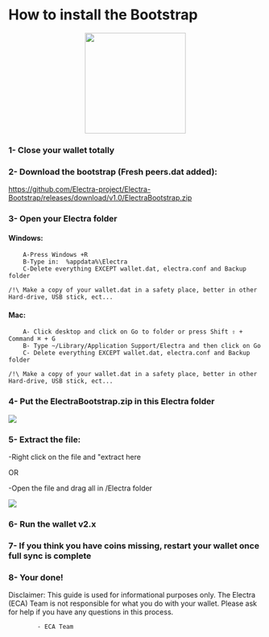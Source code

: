 # How to install the Bootstrap

<p align="center">
    <img src="https://media.discordapp.net/attachments/571355273042722817/571359957568716802/ecabootstrap.jpg"
        height="200">
		
### 1- Close your wallet totally

### 2- Download the bootstrap (Fresh peers.dat added):

https://github.com/Electra-project/Electra-Bootstrap/releases/download/v1.0/ElectraBootstrap.zip

### 3- Open your Electra folder 

####   Windows:
        A-Press Windows +R 
        B-Type in:  %appdata%\Electra
        C-Delete everything EXCEPT wallet.dat, electra.conf and Backup folder
	
    /!\ Make a copy of your wallet.dat in a safety place, better in other Hard-drive, USB stick, ect...

####   Mac:
        A- Click desktop and click on Go to folder or press Shift ⇧ + Command ⌘ + G
        B- Type ~/Library/Application Support/Electra and then click on Go
        C- Delete everything EXCEPT wallet.dat, electra.conf and Backup folder
    
    /!\ Make a copy of your wallet.dat in a safety place, better in other Hard-drive, USB stick, ect...

### 4- Put the ElectraBootstrap.zip in this Electra folder

<img src="https://media.discordapp.net/attachments/571355273042722817/571372389297029128/unknown.png">


### 5- Extract the file:

-Right click on the file and "extract here

OR

-Open the file and drag all in /Electra folder

<img src="https://media.discordapp.net/attachments/571355273042722817/571372031661309953/unknown.png">

### 6- Run the wallet v2.x

### 7- If you think you have coins missing, restart your wallet once full sync is complete

### 8- Your done! 


Disclaimer: This guide is used for informational purposes only.
            The Electra (ECA) Team is not responsible for what you do with your wallet.
            Please ask for help if you have any questions in this process. 

            - ECA Team
